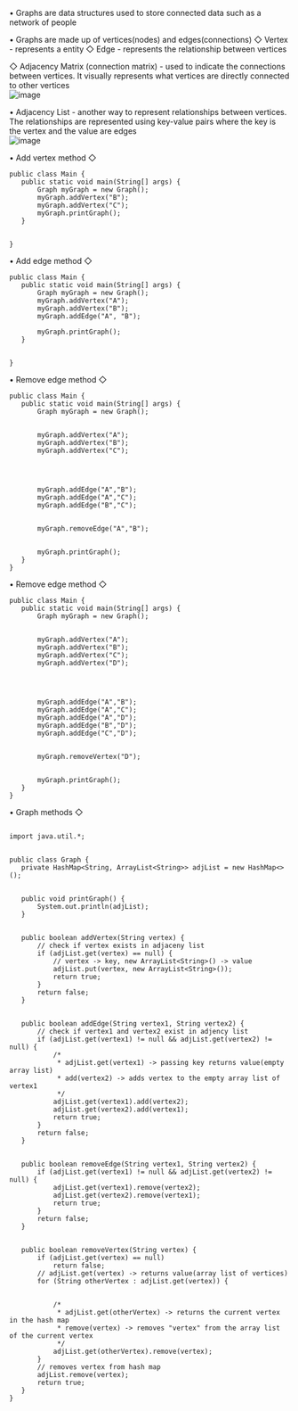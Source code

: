 • Graphs are data structures used to store connected data such as a network of people

• Graphs are made up of vertices(nodes) and edges(connections)
   ◇ Vertex - represents a entity
   ◇ Edge - represents the relationship between vertices


◇ Adjacency Matrix (connection matrix) - used to indicate the connections between vertices. It visually represents what vertices are directly connected to other vertices  
![image](https://user-images.githubusercontent.com/69539559/227812030-3ee5d942-8221-419f-a9e5-c0066eb475a6.png)  


• Adjacency List - another way to represent relationships between vertices. The relationships are represented using key-value pairs where the key is the vertex and the value are edges  
![image](https://user-images.githubusercontent.com/69539559/227812049-39dfb0e3-377f-4d97-b1d0-e1b5fcf4e0bf.png)  


• Add vertex method
   ◇ 
~~~~~~~~~~~~~~~~~~~~~~~~~~~~~~~~~
public class Main {
   public static void main(String[] args) {
       Graph myGraph = new Graph();
       myGraph.addVertex("B");
       myGraph.addVertex("C");
       myGraph.printGraph();
   }


}

~~~~~~~~~~~~~~~~~~~~~~~~~~~~~~~~~



• Add edge method
   ◇ 
~~~~~~~~~~~~~~~~~~~~~~~~~~~~~~~~~
public class Main {
   public static void main(String[] args) {
       Graph myGraph = new Graph();
       myGraph.addVertex("A");
       myGraph.addVertex("B");
       myGraph.addEdge("A", "B");
      
       myGraph.printGraph();
   }


}

~~~~~~~~~~~~~~~~~~~~~~~~~~~~~~~~~



• Remove edge method
   ◇ 
~~~~~~~~~~~~~~~~~~~~~~~~~~~~~~~~~
public class Main {
   public static void main(String[] args) {
       Graph myGraph = new Graph();


       myGraph.addVertex("A");
       myGraph.addVertex("B");
       myGraph.addVertex("C");




       myGraph.addEdge("A","B");
       myGraph.addEdge("A","C");
       myGraph.addEdge("B","C");


       myGraph.removeEdge("A","B");


       myGraph.printGraph();
   }
}

~~~~~~~~~~~~~~~~~~~~~~~~~~~~~~~~~

• Remove edge method
   ◇ 
~~~~~~~~~~~~~~~~~~~~~~~~~~~~~~~~~
public class Main {
   public static void main(String[] args) {
       Graph myGraph = new Graph();


       myGraph.addVertex("A");
       myGraph.addVertex("B");
       myGraph.addVertex("C");
       myGraph.addVertex("D");




       myGraph.addEdge("A","B");
       myGraph.addEdge("A","C");
       myGraph.addEdge("A","D");
       myGraph.addEdge("B","D");
       myGraph.addEdge("C","D");


       myGraph.removeVertex("D");


       myGraph.printGraph();
   }
}

~~~~~~~~~~~~~~~~~~~~~~~~~~~~~~~~~

• Graph methods
   ◇ 
~~~~~~~~~~~~~~~~~~~~~~~~~~~~~~~~~

import java.util.*;


public class Graph {
   private HashMap<String, ArrayList<String>> adjList = new HashMap<>();


   public void printGraph() {
       System.out.println(adjList);
   }


   public boolean addVertex(String vertex) {
       // check if vertex exists in adjaceny list
       if (adjList.get(vertex) == null) {
           // vertex -> key, new ArrayList<String>() -> value
           adjList.put(vertex, new ArrayList<String>());
           return true;
       }
       return false;
   }


   public boolean addEdge(String vertex1, String vertex2) {
       // check if vertex1 and vertex2 exist in adjency list
       if (adjList.get(vertex1) != null && adjList.get(vertex2) != null) {
           /*
            * adjList.get(vertex1) -> passing key returns value(empty array list)
            * add(vertex2) -> adds vertex to the empty array list of vertex1
            */
           adjList.get(vertex1).add(vertex2);
           adjList.get(vertex2).add(vertex1);
           return true;
       }
       return false;
   }


   public boolean removeEdge(String vertex1, String vertex2) {
       if (adjList.get(vertex1) != null && adjList.get(vertex2) != null) {
           adjList.get(vertex1).remove(vertex2);
           adjList.get(vertex2).remove(vertex1);
           return true;
       }
       return false;
   }


   public boolean removeVertex(String vertex) {
       if (adjList.get(vertex) == null)
           return false;
       // adjList.get(vertex) -> returns value(array list of vertices)
       for (String otherVertex : adjList.get(vertex)) {


           /*
            * adjList.get(otherVertex) -> returns the current vertex in the hash map
            * remove(vertex) -> removes "vertex" from the array list of the current vertex
            */
           adjList.get(otherVertex).remove(vertex);
       }
       // removes vertex from hash map
       adjList.remove(vertex);
       return true;
   }
}

~~~~~~~~~~~~~~~~~~~~~~~~~~~~~~~~~
